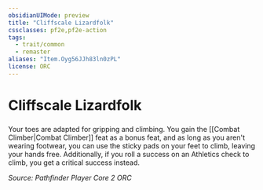 ```yaml
---
obsidianUIMode: preview
title: "Cliffscale Lizardfolk"
cssclasses: pf2e,pf2e-action
tags:
  - trait/common
  - remaster
aliases: "Item.Oyg56JJh83ln0zPL"
license: ORC
---
```

# Cliffscale Lizardfolk

### 






Your toes are adapted for gripping and climbing. You gain the [[Combat Climber|Combat Climber]] feat as a bonus feat, and as long as you aren't wearing footwear, you can use the sticky pads on your feet to climb, leaving your hands free. Additionally, if you roll a success on an Athletics check to climb, you get a critical success instead.

*Source: Pathfinder Player Core 2*
*ORC*